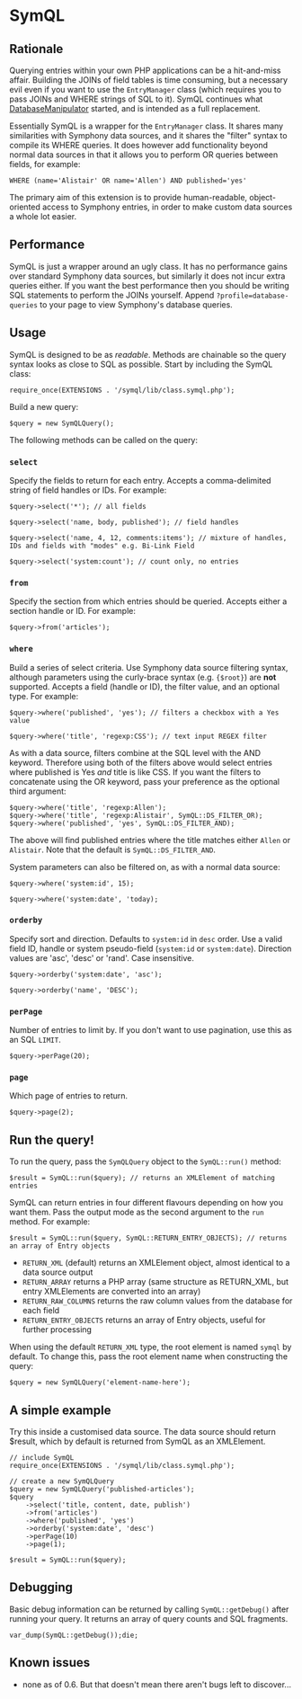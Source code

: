 # SymQL

## Rationale

Querying entries within your own PHP applications can be a hit-and-miss affair. Building the JOINs of field tables is time consuming, but a necessary evil even if you want to use the `EntryManager` class (which requires you to pass JOINs and WHERE strings of SQL to it). SymQL continues what [DatabaseManipulator](http://github.com/yourheropaul/databasemanipulator/) started, and is intended as a full replacement.

Essentially SymQL is a wrapper for the `EntryManager` class. It shares many similarities with Symphony data sources, and it shares the "filter" syntax to compile its WHERE queries. It does however add functionality beyond normal data sources in that it allows you to perform OR queries between fields, for example:

	WHERE (name='Alistair' OR name='Allen') AND published='yes'

The primary aim of this extension is to provide human-readable, object-oriented access to Symphony entries, in order to make custom data sources a whole lot easier.

## Performance

SymQL is just a wrapper around an ugly class. It has no performance gains over standard Symphony data sources, but similarly it does not incur extra queries either. If you want the best performance then you should be writing SQL statements to perform the JOINs yourself. Append `?profile=database-queries` to your page to view Symphony's database queries.

## Usage

SymQL is designed to be as _readable_. Methods are chainable so the query syntax looks as close to SQL as possible. Start by including the SymQL class:

	require_once(EXTENSIONS . '/symql/lib/class.symql.php');

Build a new query:

	$query = new SymQLQuery();

The following methods can be called on the query:

### `select`
Specify the fields to return for each entry. Accepts a comma-delimited string of field handles or IDs. For example:

	$query->select('*'); // all fields

	$query->select('name, body, published'); // field handles

	$query->select('name, 4, 12, comments:items'); // mixture of handles, IDs and fields with "modes" e.g. Bi-Link Field

	$query->select('system:count'); // count only, no entries

### `from`
Specify the section from which entries should be queried. Accepts either a section handle or ID. For example:

	$query->from('articles');

### `where`
Build a series of select criteria. Use Symphony data source filtering syntax, although parameters using the curly-brace syntax (e.g. `{$root}`) are **not** supported. Accepts a field (handle or ID), the filter value, and an optional type. For example:

	$query->where('published', 'yes'); // filters a checkbox with a Yes value

	$query->where('title', 'regexp:CSS'); // text input REGEX filter

As with a data source, filters combine at the SQL level with the AND keyword. Therefore using both of the filters above would select entries where published is Yes _and_ title is like CSS. If you want the filters to concatenate using the OR keyword, pass your preference as the optional third argument:

	$query->where('title', 'regexp:Allen');
	$query->where('title', 'regexp:Alistair', SymQL::DS_FILTER_OR);
	$query->where('published', 'yes', SymQL::DS_FILTER_AND);

The above will find published entries where the title matches either `Allen` or `Alistair`. Note that the default is `SymQL::DS_FILTER_AND`.

System parameters can also be filtered on, as with a normal data source:

	$query->where('system:id', 15);

	$query->where('system:date', 'today);

### `orderby`

Specify sort and direction. Defaults to `system:id` in `desc` order. Use a valid field ID, handle or system pseudo-field (`system:id` or `system:date`). Direction values are 'asc', 'desc' or 'rand'. Case insensitive.

	$query->orderby('system:date', 'asc');

	$query->orderby('name', 'DESC');

### `perPage`

Number of entries to limit by. If you don't want to use pagination, use this as an SQL `LIMIT`.

	$query->perPage(20);

### `page`

Which page of entries to return.

	$query->page(2);

## Run the query!

To run the query, pass the `SymQLQuery` object to the `SymQL::run()` method:

	$result = SymQL::run($query); // returns an XMLElement of matching entries

SymQL can return entries in four different flavours depending on how you want them. Pass the output mode as the second argument to the `run` method. For example:

	$result = SymQL::run($query, SymQL::RETURN_ENTRY_OBJECTS); // returns an array of Entry objects

* `RETURN_XML` (default) returns an XMLElement object, almost identical to a data source output
* `RETURN_ARRAY` returns a PHP array (same structure as RETURN_XML, but entry XMLElements are converted into an array)
* `RETURN_RAW_COLUMNS` returns the raw column values from the database for each field
* `RETURN_ENTRY_OBJECTS` returns an array of Entry objects, useful for further processing

When using the default `RETURN_XML` type, the root element is named `symql` by default. To change this, pass the root element name when constructing the query:

	$query = new SymQLQuery('element-name-here');

## A simple example

Try this inside a customised data source. The data source should return $result, which by default is returned from SymQL as an XMLElement.

	// include SymQL
	require_once(EXTENSIONS . '/symql/lib/class.symql.php');
	
	// create a new SymQLQuery
	$query = new SymQLQuery('published-articles');
	$query
		->select('title, content, date, publish')
		->from('articles')
		->where('published', 'yes')
		->orderby('system:date', 'desc')
		->perPage(10)
		->page(1);
		
	$result = SymQL::run($query);

## Debugging
Basic debug information can be returned by calling `SymQL::getDebug()` after running your query. It returns an array of query counts and SQL fragments.

	var_dump(SymQL::getDebug());die;

## Known issues

* none as of 0.6. But that doesn't mean there aren't bugs left to discover...